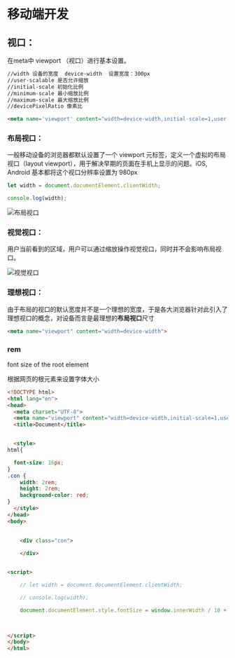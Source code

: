 # 移动端开发

## 视口：

在meta中 viewport （视口）进行基本设置。

```html
//width 设备的宽度  device-width  设置宽度：300px
//user-scalable 是否允许缩放
//initial-scale 初始化比例
//minimum-scale 最小缩放比例
//maximum-scale 最大缩放比例
//devicePixelRatio 像素比

<meta name='viewport' content="width=device-width,initial-scale=1,user-scalable=no">
```



### 布局视口：

一般移动设备的浏览器都默认设置了一个 viewport 元标签，定义一个虚拟的布局视口（layout viewport），用于解决早期的页面在手机上显示的问题。iOS, Android 基本都将这个视口分辨率设置为 980px

``` js
let width = document.documentElement.clientWidth;

console.log(width);
```

![布局视口](/Users/touitsuchou/Documents/workspace/banyuan/课件/前端/img/布局视口.png)

### 视觉视口：

用户当前看到的区域，用户可以通过缩放操作视觉视口，同时并不会影响布局视口。

![视觉视口](/Users/touitsuchou/Documents/workspace/banyuan/课件/前端/img/视觉视口.png)



### 理想视口：

由于布局的视口的默认宽度并不是一个理想的宽度，于是各大浏览器针对此引入了理想视口的概念，对设备而言是最理想的**布局视口**尺寸

```html
<meta name="viewport" content="width=device-width">
```



### rem

font size of the root element

根据网页的根元素来设置字体大小

```html
<!DOCTYPE html>
<html lang="en">
<head>
  <meta charset="UTF-8">
  <meta name="viewport" content="width=device-width,initial-scale=1,user-scalable=no"/>
  <title>Document</title>


  <style>
html{

  font-size: 16px;
}
.con {
    width: 2rem;
    height: 2rem;
    background-color: red;
}
  </style>
</head>
<body>

  
    <div class="con">
          
    </div>


<script>

    // let width = document.documentElement.clientWidth;

    // console.log(width);

    document.documentElement.style.fontSize = window.innerWidth / 10 + 'px';

    

</script>
</body>
</html>
```

